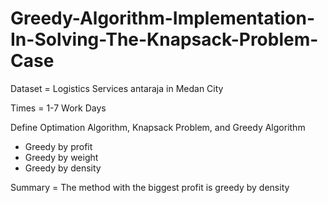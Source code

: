 # Greedy-Algorithm-Implementation-In-Solving-The-Knapsack-Problem-Case
Dataset = Logistics Services antaraja in Medan City

Times = 1-7 Work Days

Define Optimation Algorithm, Knapsack Problem, and Greedy Algorithm
* Greedy by profit
* Greedy by weight
* Greedy by density

Summary = The method with the biggest profit is greedy by density
